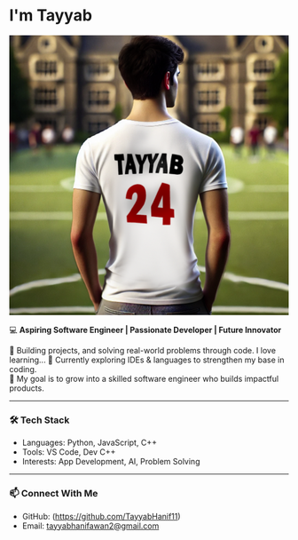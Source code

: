 # I'm Tayyab
![Tayyab Hanif - Aspiring Software Engineer](https://github.com/TayyabHanif11/TayyabHanif11/blob/main/ere.png
)

💻 **Aspiring Software Engineer | Passionate Developer | Future Innovator**

🚀 Building projects, and solving real-world problems through code. I love learning... 
🌱 Currently exploring IDEs & languages to strengthen my base in coding.  
🎯 My goal is to grow into a skilled software engineer who builds impactful products.

---

### 🛠️ Tech Stack
- Languages: Python, JavaScript, C++
- Tools: VS Code, Dev C++
- Interests: App Development, AI, Problem Solving

---

### 📫 Connect With Me
- GitHub: (https://github.com/TayyabHanif11)
- Email: tayyabhanifawan2@gmail.com
